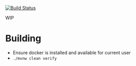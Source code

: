 [![Build Status](https://travis-ci.com/isopov/mongo-plan-checker.svg?branch=master)](https://travis-ci.com/isopov/mongo-plan-checker)

WIP
# Building
* Ensure docker is installed and available for current user
* `./mvnw clean verify`